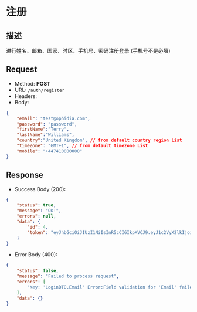 # 注册

## 描述
进行姓名、邮箱、国家、时区、手机号、密码注册登录 (手机号不是必填)

## Request
- Method: **POST**
- URL: `/auth/register`
- Headers:
- Body:
```json
{
    "email": "test@ophidia.com",
    "password": "password",
    "firstName":"Terry",
    "lastName":"Williams",
    "country":"United Kingdom", // from default country region List
    "timeZone": "GMT+1", // from default timezone List
    "mobile": "+447410000000"
}
```

## Response
- Success Body (200):
```json
{
    "status": true,
    "message": "OK!",
    "errors": null,
    "data": {
        "id": 4,
        "token": "eyJhbGciOiJIUzI1NiIsInR5cCI6IkpXVCJ9.eyJ1c2VyX2lkIjoiNCIsImV4cCI6MTY4MDM3ODIxOSwiaWF0IjoxNjQ4ODQyMjE5LCJpc3MiOiJvcGhpZGlhIn0.pBLtRFWK-IZvRdJnzAGwZ6lPtrmV-G8ilPBYIKvPiOk"
    }
}
```
- Error Body (400):
```json
{
    "status": false,
    "message": "Failed to process request",
    "errors": [
        "Key: 'LoginDTO.Email' Error:Field validation for 'Email' failed on the 'email' tag"
    ],
    "data": {}
}
```